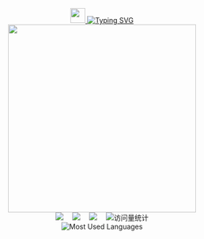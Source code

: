 <div style="text-align: center;">
	<!-- dynamic typing effect 动态打字效果 -->
	<div style="text-align: center;">
		<a href="javascript:void(0);">
			<img src="https://raw.githubusercontent.com/MartinHeinz/MartinHeinz/master/wave.gif" width="30px">
			<img src="https://readme-typing-svg.demolab.com?font=3373&pause=1000&width=435&lines=Hi+there%2C+here+is+ChaXxl&center=true&size=25"
				alt="Typing SVG" />
		</a>
	</div>
	<!-- knock code pictures 敲代码的图片 -->
	<img src="https://cdn.jsdelivr.net/gh/sun0225SUN/sun0225SUN/assets/images/coding.gif" width="380px" /><br>
	<!-- profile logo 个人资料徽标 -->
	<div style="text-align: center;">
		<a href="https://blog.chachal.eu.org/"><img src="https://img.shields.io/badge/Website-博客-blue" /></a>&emsp;
		<a href="https://blog.csdn.net/qq_42039214/"><img src="https://img.shields.io/badge/CSDN-论坛-c32136" /></a>&emsp;
		<a href="https://juejin.cn/user/2296211906506312"><img
				src="https://img.shields.io/badge/juejin-掘金-007FFF" /></a>&emsp;
		<!-- visitor statistics logo 访问量统计徽标 -->
		<img src="https://komarev.com/ghpvc/?username=ChaXxl&label=Views&color=0e75b6&style=flat" alt="访问量统计" />
	</div>
	<div style="text-align: center;">
	<img src="https://github-readme-stats.vercel.app/api/top-langs/?username=ChaXxl&theme=dark&layout=compact&cache_seconds=30"
		alt="Most Used Languages" />
	</div>
</div>
